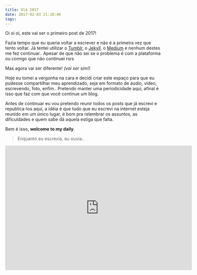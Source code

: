 ```yaml
---
title: Olá 2017
date: 2017-02-03 21:10:46
tags:
---
```


Oi oi oi, este vai ser o primeiro post de 2017!

Fazia tempo que eu queria voltar a escrever e não é a primeira vez que tento voltar. Já tentei utilizar o [Tumblr](https://www.tumblr.com/), o [Jekyll](https://jekyllrb.com/), o [Medium](https://medium.com/) e nenhum destes me fez continuar.. Apesar de que não sei se o problema é com a plataforma ou comigo que não continuei rsrs

Mas agora vai ser diferente! _(vai ser sim!)_

Hoje eu tomei a vergonha na cara e decidi criar este espaço para que eu pudesse compartilhar meu aprendizado, seja em formato de áudio, vídeo, escrevendo, foto, enfim.. Pretendo manter uma periodicidade aqui, afinal é isso que faz com que você continue um blog.

Antes de continuar eu vou pretendo reunir todos os posts que já escrevi e republica-los aqui, a idéia é que tudo que eu escrevi na internet esteja reunido em um único lugar, é bom pra relembrar os assuntos, as dificuldades e quem sabe dá aquela estiga que falta.

Bem é isso, **welcome to my daily**.


> Enquanto eu escrevia, eu ouvia..

<iframe src="https://embed.spotify.com/?uri=spotify%3Auser%3Athulioph%3Aplaylist%3A6ApY9ycaLUV9UScB6wAy3z" width="600" height="400" frameborder="0" allowtransparency="true"></iframe>